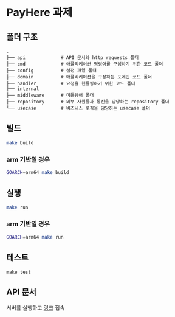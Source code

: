 # PayHere 과제

## 폴더 구조

```
.
├── api             # API 문서와 http requests 폴더
├── cmd             # 애플리케이션 명령어를 구성하기 위한 코드 폴더
├── config          # 설정 파일 폴더
├── domain          # 애플리케이션을 구성하는 도메인 코드 폴더
├── handler         # 요청을 핸들링하기 위한 코드 폴더
├── internal        
├── middleware      # 미들웨어 폴더
├── repository      # 외부 자원들과 통신을 담당하는 repository 폴더
└── usecase         # 비즈니스 로직을 담당하는 usecase 폴더
```

## 빌드

```sh
make build
```

### arm 기반일 경우
```sh
GOARCH=arm64 make build
```

## 실행

```sh
make run
```

### arm 기반일 경우
```sh
GOARCH=arm64 make run
```

## 테스트

```shell
make test
```

## API 문서

서버를 실행하고 [링크](http://localhost:1202/docs) 접속
